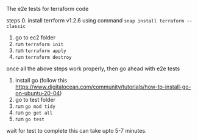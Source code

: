 The e2e tests for terraform code

steps
0. install terrform v1.2.6 using command `snap install terraform --classic`
1. go to ec2 folder
2. run `terraform init` 
3. run `terraform apply`
4. run `terraform destroy`


once all the above steps work properly, then go ahead with e2e tests

1. install go (follow this https://www.digitalocean.com/community/tutorials/how-to-install-go-on-ubuntu-20-04)
2. go to test folder
3. run `go mod tidy`
4. run `go get all`
5. run `go test`

wait for test to complete this can take upto 5-7 minutes.

